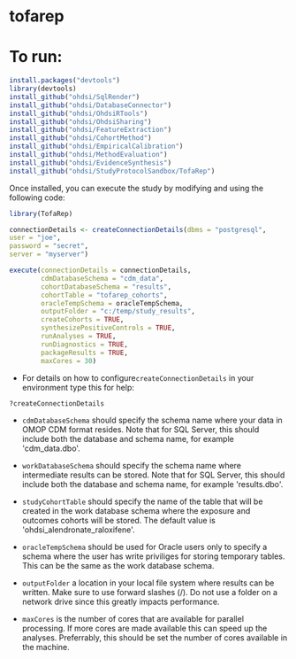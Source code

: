 # tofarep

# To run:
```r
install.packages("devtools")
library(devtools)
install_github("ohdsi/SqlRender")
install_github("ohdsi/DatabaseConnector")
install_github("ohdsi/OhdsiRTools")
install_github("ohdsi/OhdsiSharing")
install_github("ohdsi/FeatureExtraction")
install_github("ohdsi/CohortMethod")
install_github("ohdsi/EmpiricalCalibration")
install_github("ohdsi/MethodEvaluation")
install_github("ohdsi/EvidenceSynthesis")
install_github("ohdsi/StudyProtocolSandbox/TofaRep")
```

Once installed, you can execute the study by modifying and using the following code:

```r
library(TofaRep)

connectionDetails <- createConnectionDetails(dbms = "postgresql",
user = "joe",
password = "secret",
server = "myserver")

execute(connectionDetails = connectionDetails,
        cdmDatabaseSchema = "cdm_data",
        cohortDatabaseSchema = "results",
        cohortTable = "tofarep_cohorts",
        oracleTempSchema = oracleTempSchema,
        outputFolder = "c:/temp/study_results",
        createCohorts = TRUE,
        synthesizePositiveControls = TRUE,
        runAnalyses = TRUE,
        runDiagnostics = TRUE,
        packageResults = TRUE,
        maxCores = 30)
```

* For details on how to configure```createConnectionDetails``` in your environment type this for help:
```r
?createConnectionDetails
```

* ```cdmDatabaseSchema``` should specify the schema name where your data in OMOP CDM format resides. Note that for SQL Server, this should include both the database and schema name, for example 'cdm_data.dbo'.

* ```workDatabaseSchema``` should specify the schema name where intermediate results can be stored. Note that for SQL Server, this should include both the database and schema name, for example 'results.dbo'.

* ```studyCohortTable``` should specify the name of the table that will be created in the work database schema where the exposure and outcomes cohorts will be stored. The default value is 'ohdsi_alendronate_raloxifene'.

* ```oracleTempSchema``` should be used for Oracle users only to specify a schema where the user has write priviliges for storing temporary tables. This can be the same as the work database schema.

* ```outputFolder``` a location in your local file system where results can be written. Make sure to use forward slashes (/). Do not use a folder on a network drive since this greatly impacts performance. 

* ```maxCores``` is the number of cores that are available for parallel processing. If more cores are made available this can speed up the analyses. Preferrably, this should be set the number of cores available in the machine.
